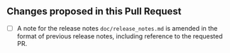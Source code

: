 ## Changes proposed in this Pull Request

- [ ] A note for the release notes `doc/release_notes.md` is amended in the format of previous release notes, including reference to the requested PR.